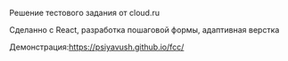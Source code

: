 Решение тестового задания от cloud.ru

Сделанно с React, разработка пошаговой формы, адаптивная верстка

Демонстрация:https://psiyavush.github.io/fcc/
